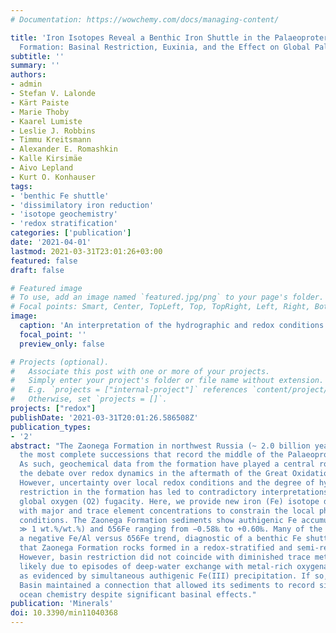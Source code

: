 ```yaml
---
# Documentation: https://wowchemy.com/docs/managing-content/

title: 'Iron Isotopes Reveal a Benthic Iron Shuttle in the Palaeoproterozoic Zaonega
  Formation: Basinal Restriction, Euxinia, and the Effect on Global Palaeoredox Proxies'
subtitle: ''
summary: ''
authors:
- admin
- Stefan V. Lalonde
- Kärt Paiste
- Marie Thoby
- Kaarel Lumiste
- Leslie J. Robbins
- Timmu Kreitsmann
- Alexander E. Romashkin
- Kalle Kirsimäe
- Aivo Lepland
- Kurt O. Konhauser
tags:
- 'benthic Fe shuttle'
- 'dissimilatory iron reduction'
- 'isotope geochemistry'
- 'redox stratification'
categories: ['publication']
date: '2021-04-01'
lastmod: 2021-03-31T23:01:26+03:00
featured: false
draft: false

# Featured image
# To use, add an image named `featured.jpg/png` to your page's folder.
# Focal points: Smart, Center, TopLeft, Top, TopRight, Left, Right, BottomLeft, Bottom, BottomRight.
image:
  caption: 'An interpretation of the hydrographic and redox conditions in the Onega Basin during the deposition of the upper Zaonega Formation. (A) Hydrographic restriction rendered the basin redox-stratified. Dissimilatory iron reduction (DIR) converted detrital Fe(III) phases in reducing sediments into Fe(II) with negative δ56Fe values. Dissolved Fe(II) with negative δ56Fe values may also have been contributed by hydrotherms. If overlain by suboxic waters, some of this Fe(II) flux escaped into the water column, was transported into deeper, anoxic waters, and deposited as Fe(II)-sulphides. (B) Periodically, the basin experienced oxic water inflow events, which caused dissolved Fe(II) in the basin to be oxidised, precipitating Fe(III) oxyhydroxides with sometimes positive (up to +0.6‰) δ56Fe values.'
  focal_point: ''
  preview_only: false

# Projects (optional).
#   Associate this post with one or more of your projects.
#   Simply enter your project's folder or file name without extension.
#   E.g. `projects = ["internal-project"]` references `content/project/deep-learning/index.md`.
#   Otherwise, set `projects = []`.
projects: ["redox"]
publishDate: '2021-03-31T20:01:26.586508Z'
publication_types:
- '2'
abstract: "The Zaonega Formation in northwest Russia (~ 2.0 billion years old) is amongst
  the most complete successions that record the middle of the Palaeoproterozoic era.
  As such, geochemical data from the formation have played a central role in framing
  the debate over redox dynamics in the aftermath of the Great Oxidation Event (GOE).
  However, uncertainty over local redox conditions and the degree of hydrographic
  restriction in the formation has led to contradictory interpretations regarding
  global oxygen (O2) fugacity. Here, we provide new iron (Fe) isotope data together
  with major and trace element concentrations to constrain the local physiochemical
  conditions. The Zaonega Formation sediments show authigenic Fe accumulation (Fe/Al
  ≫ 1 wt.%/wt.%) and δ56Fe ranging from −0.58‰ to +0.60‰. Many of the data fall on
  a negative Fe/Al versus δ56Fe trend, diagnostic of a benthic Fe shuttle, which implies
  that Zaonega Formation rocks formed in a redox-stratified and semi-restricted basin.
  However, basin restriction did not coincide with diminished trace metal enrichment,
  likely due to episodes of deep-water exchange with metal-rich oxygenated seawater,
  as evidenced by simultaneous authigenic Fe(III) precipitation. If so, the Onega
  Basin maintained a connection that allowed its sediments to record signals of global
  ocean chemistry despite significant basinal effects."
publication: 'Minerals'
doi: 10.3390/min11040368
---
```

